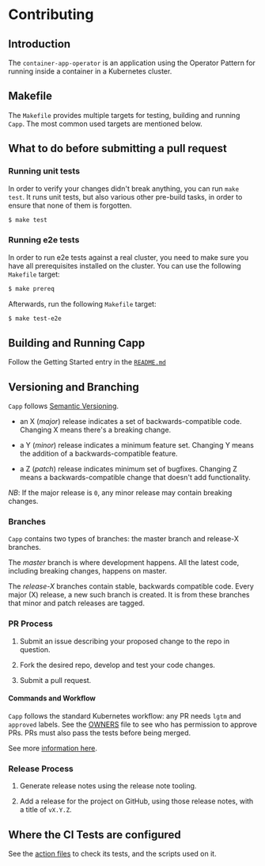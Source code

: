 # Contributing

## Introduction

The `container-app-operator` is an application using the Operator Pattern for running inside a container in a Kubernetes cluster.

## Makefile

The `Makefile` provides multiple targets for testing, building and running `Capp`. The most common used targets are mentioned below.

## What to do before submitting a pull request

### Running unit tests

In order to verify your changes didn't break anything, you can run `make test`. It runs unit tests, but also various other pre-build tasks, in order to ensure that none of them is forgotten.

```bash
$ make test
```

### Running e2e tests

In order to run e2e tests against a real cluster, you need to make sure you have all prerequisites installed on the cluster. You can use the following `Makefile` target:

```bash
$ make prereq
```

Afterwards, run the following `Makefile` target:

```bash
$ make test-e2e
```

## Building and Running Capp

Follow the Getting Started entry in the [`README.md`](README.md)

## Versioning and Branching

`Capp` follows [Semantic Versioning](https://semver.org). 

- an X (*major*) release indicates a set of backwards-compatible code. Changing X means there's a breaking change.

- a Y (*minor*) release indicates a minimum feature set. Changing Y means the addition of a backwards-compatible feature.

- a Z (*patch*) release indicates minimum set of bugfixes. Changing Z means a backwards-compatible change that doesn't add functionality.

*NB*: If the major release is `0`, any minor release may contain breaking changes.

### Branches

`Capp` contains two types of branches: the master branch and release-X branches.

The _master_ branch is where development happens. All the latest code, including breaking changes, happens on master.

The _release-X_ branches contain stable, backwards compatible code. Every major (X) release, a new such branch is created. It is from these branches that minor and patch releases are tagged.

### PR Process

1. Submit an issue describing your proposed change to the repo in question.

2. Fork the desired repo, develop and test your code changes.

3. Submit a pull request.

#### Commands and Workflow

`Capp` follows the standard Kubernetes workflow: any PR needs `lgtm` and `approved` labels. See the [OWNERS](OWNERS) file to see who has permission to approve PRs. PRs must also pass the tests before being merged.

See more [information here](https://github.com/kubernetes/community/blob/master/contributors/guide/pull-requests.md#the-testing-and-merge-workflow).

### Release Process

1. Generate release notes using the release note tooling.

2. Add a release for the project on GitHub, using those release notes, with a title of `vX.Y.Z`.

## Where the CI Tests are configured

See the [action files](.github/workflows) to check its tests, and the scripts used on it.

